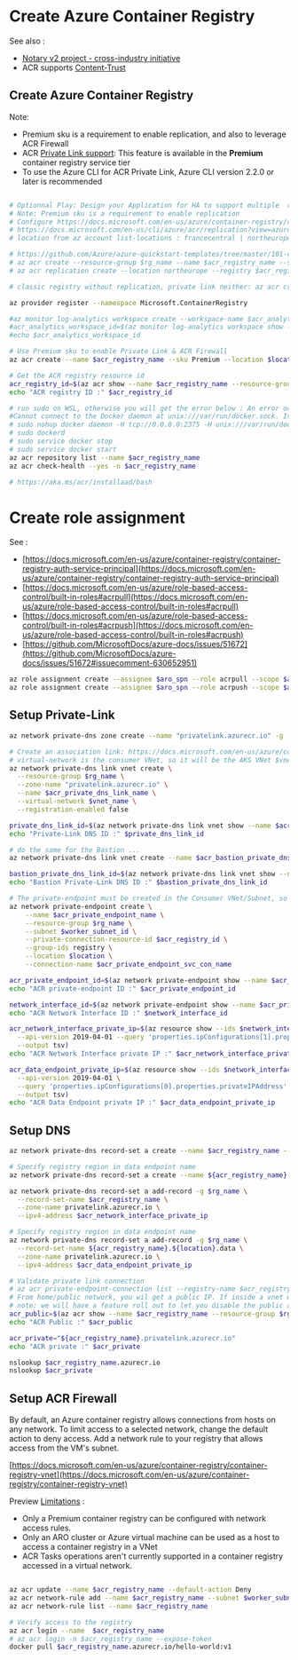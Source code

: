 # Create Azure Container Registry

See also :
- [Notary v2 project - cross-industry initiative](https://github.com/notaryproject/requirements)
- ACR supports [Content-Trust](https://docs.microsoft.com/en-us/azure/container-registry/container-registry-content-trust)

## Create Azure Container Registry
Note: 
- Premium sku is a requirement to enable replication, and also to leverage ACR Firewall
- ACR [Private Link support](https://aka.ms/acr/privatelink): This feature is available in the **Premium** container registry service tier
- To use the Azure CLI for ACR Private Link, Azure CLI version 2.2.0 or later is recommended


```sh

# Optionnal Play: Design your Application for HA to support multiple  regions deployment & Enable geo-replication for container images
# Note: Premium sku is a requirement to enable replication
# Configure https://docs.microsoft.com/en-us/azure/container-registry/container-registry-geo-replication#configure-geo-replication
# https://docs.microsoft.com/en-us/cli/azure/acr/replication?view=azure-cli-latest
# location from az account list-locations : francecentral | northeurope | westeurope 

# https://github.com/Azure/azure-quickstart-templates/tree/master/101-container-registry-geo-replication
# az acr create --resource-group $rg_name --name $acr_registry_name --sku Premium --location $location
# az acr replication create --location northeurope --registry $acr_registry_name --resource-group $rg_name

# classic registry without replication, private link neither: az acr create --name $acr_registry_name --sku standard --location $location --resource-group $rg_name 

az provider register --namespace Microsoft.ContainerRegistry

#az monitor log-analytics workspace create --workspace-name $acr_analytics_workspace --location $location -g $rg_name
#acr_analytics_workspace_id=$(az monitor log-analytics workspace show --workspace-name $acr_analytics_workspace -g $rg_name --query "id" --output tsv)
#echo $acr_analytics_workspace_id

# Use Premium sku to enable Private Link & ACR Firewall
az acr create --name $acr_registry_name --sku Premium --location $location -g $rg_name # --workspace $acr_analytics_workspace_id 

# Get the ACR registry resource id
acr_registry_id=$(az acr show --name $acr_registry_name --resource-group $rg_name --query "id" --output tsv)
echo "ACR registry ID :" $acr_registry_id

# run sudo on WSL, otherwise you will get the error below : An error occurred: DOCKER_COMMAND_ERROR
#Cannot connect to the Docker daemon at unix:///var/run/docker.sock. Is the docker daemon running? Please refer to https://aka.ms/acr/errors#docker_command_error for more information.
# sudo nohup docker daemon -H tcp://0.0.0.0:2375 -H unix:///var/run/docker.sock &
# sudo dockerd
# sudo service docker stop
# sudo service docker start
az acr repository list --name $acr_registry_name
az acr check-health --yes -n $acr_registry_name 

# https://aka.ms/acr/installaad/bash
```

# Create role assignment

See :
- [https://docs.microsoft.com/en-us/azure/container-registry/container-registry-auth-service-principal](https://docs.microsoft.com/en-us/azure/container-registry/container-registry-auth-service-principal)
- [https://docs.microsoft.com/en-us/azure/role-based-access-control/built-in-roles#acrpull](https://docs.microsoft.com/en-us/azure/role-based-access-control/built-in-roles#acrpull)
- [https://docs.microsoft.com/en-us/azure/role-based-access-control/built-in-roles#acrpush](https://docs.microsoft.com/en-us/azure/role-based-access-control/built-in-roles#acrpush)
- [https://github.com/MicrosoftDocs/azure-docs/issues/51672](https://github.com/MicrosoftDocs/azure-docs/issues/51672#issuecomment-630652951)

```sh
az role assignment create --assignee $aro_spn --role acrpull --scope $acr_registry_id
az role assignment create --assignee $aro_spn --role acrpush --scope $acr_registry_id
```


## Setup Private-Link
```sh
az network private-dns zone create --name "privatelink.azurecr.io" -g  $rg_name

# Create an association link: https://docs.microsoft.com/en-us/azure/container-registry/container-registry-private-link#create-an-association-link
# virtual-network is the consumer VNet, so it will be the AKS VNet $vnet_name
az network private-dns link vnet create \
  --resource-group $rg_name \
  --zone-name "privatelink.azurecr.io" \
  --name $acr_private_dns_link_name \
  --virtual-network $vnet_name \
  --registration-enabled false

private_dns_link_id=$(az network private-dns link vnet show --name $acr_private_dns_link_name --zone-name "privatelink.azurecr.io" -g $rg_name --query "id" --output tsv)
echo "Private-Link DNS ID :" $private_dns_link_id

# do the same for the Bastion ...
az network private-dns link vnet create --name $acr_bastion_private_dns_link_name --virtual-network $bastion_vnet_id --zone-name privatelink.azurecr.io --registration-enabled false -g $rg_name

bastion_private_dns_link_id=$(az network private-dns link vnet show --name $acr_bastion_private_dns_link_name --zone-name "privatelink.azurecr.io" -g $rg_name --query "id" --output tsv)
echo "Bastion Private-Link DNS ID :" $bastion_private_dns_link_id

# The private-endpoint must be created in the Consumer VNet/Subnet, so it will be the ARO Workers $worker_subnet_id
az network private-endpoint create \
    --name $acr_private_endpoint_name \
    --resource-group $rg_name \
    --subnet $worker_subnet_id \
    --private-connection-resource-id $acr_registry_id \
    --group-ids registry \
    --location $location \
    --connection-name $acr_private_endpoint_svc_con_name

acr_private_endpoint_id=$(az network private-endpoint show --name $acr_private_endpoint_name -g $rg_name --query id -o tsv)
echo "ACR private-endpoint ID :" $acr_private_endpoint_id

network_interface_id=$(az network private-endpoint show --name $acr_private_endpoint_name -g $rg_name --query 'networkInterfaces[0].id' -o tsv)
echo "ACR Network Interface ID :" $network_interface_id

acr_network_interface_private_ip=$(az resource show --ids $network_interface_id \
  --api-version 2019-04-01 --query 'properties.ipConfigurations[1].properties.privateIPAddress' \
  --output tsv)
echo "ACR Network Interface private IP :" $acr_network_interface_private_ip

acr_data_endpoint_private_ip=$(az resource show --ids $network_interface_id \
  --api-version 2019-04-01 \
  --query 'properties.ipConfigurations[0].properties.privateIPAddress' \
  --output tsv)
echo "ACR Data Endpoint private IP :" $acr_data_endpoint_private_ip


```

## Setup DNS

```sh
az network private-dns record-set a create --name $acr_registry_name --zone-name privatelink.azurecr.io -g $rg_name

# Specify registry region in data endpoint name
az network private-dns record-set a create --name ${acr_registry_name}.${location}.data --zone-name privatelink.azurecr.io -g $rg_name

az network private-dns record-set a add-record -g $rg_name \
  --record-set-name $acr_registry_name \
  --zone-name privatelink.azurecr.io \
  --ipv4-address $acr_network_interface_private_ip

# Specify registry region in data endpoint name
az network private-dns record-set a add-record -g $rg_name \
  --record-set-name ${acr_registry_name}.${location}.data \
  --zone-name privatelink.azurecr.io \
  --ipv4-address $acr_data_endpoint_private_ip

# Validate private link connection
# az acr private-endpoint-connection list --registry-name $acr_registry_name
# From home/public network, you wil get a public IP. If inside a vnet with private zone, then nslookup will resolve to the private ip.
# note: we will have a feature roll out to let you disable the public access, which means “nslookup” will fail outside of vnet  
acr_public=$(az acr show --name $acr_registry_name --resource-group $rg_name --query "loginServer" --output tsv)
echo "ACR Public :" $acr_public

acr_private="${acr_registry_name}.privatelink.azurecr.io"
echo "ACR private :" $acr_private

nslookup $acr_registry_name.azurecr.io
nslookup $acr_private

```

## Setup ACR Firewall
By default, an Azure container registry allows connections from hosts on any network. To limit access to a selected network, change the default action to deny access. Add a network rule to your registry that allows access from the VM's subnet.

[https://docs.microsoft.com/en-us/azure/container-registry/container-registry-vnet](https://docs.microsoft.com/en-us/azure/container-registry/container-registry-vnet)

Preview [Limitations](https://docs.microsoft.com/en-us/azure/container-registry/container-registry-vnet#preview-limitations) :
- Only a Premium container registry can be configured with network access rules.
- Only an ARO cluster or Azure virtual machine can be used as a host to access a container registry in a VNet
- ACR Tasks operations aren't currently supported in a container registry accessed in a virtual network.

```sh

az acr update --name $acr_registry_name --default-action Deny
az acr network-rule add --name $acr_registry_name --subnet $worker_subnet_id
az acr network-rule list --name $acr_registry_name

# Verify access to the registry
az acr login --name  $acr_registry_name 
# az acr login -n $acr_registry_name --expose-token
docker pull $acr_registry_name.azurecr.io/hello-world:v1

```